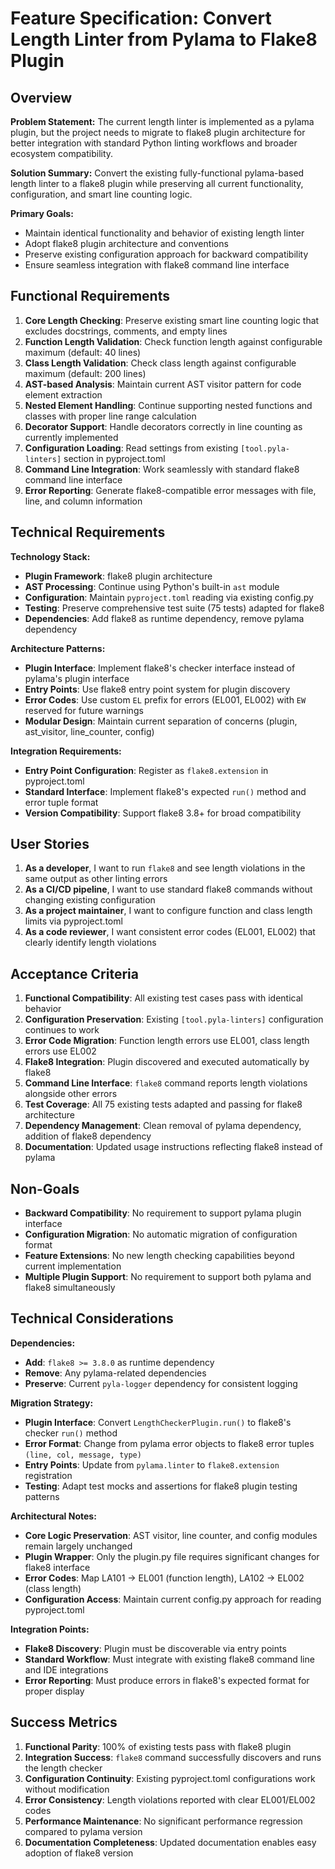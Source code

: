 # Feature Specification: Convert Length Linter from Pylama to Flake8 Plugin

## Overview

**Problem Statement:** The current length linter is implemented as a pylama plugin, but the project needs to migrate to flake8 plugin architecture for better integration with standard Python linting workflows and broader ecosystem compatibility.

**Solution Summary:** Convert the existing fully-functional pylama-based length linter to a flake8 plugin while preserving all current functionality, configuration, and smart line counting logic.

**Primary Goals:**
- Maintain identical functionality and behavior of existing length linter
- Adopt flake8 plugin architecture and conventions
- Preserve existing configuration approach for backward compatibility
- Ensure seamless integration with flake8 command line interface

## Functional Requirements

1. **Core Length Checking**: Preserve existing smart line counting logic that excludes docstrings, comments, and empty lines
2. **Function Length Validation**: Check function length against configurable maximum (default: 40 lines)
3. **Class Length Validation**: Check class length against configurable maximum (default: 200 lines)
4. **AST-based Analysis**: Maintain current AST visitor pattern for code element extraction
5. **Nested Element Handling**: Continue supporting nested functions and classes with proper line range calculation
6. **Decorator Support**: Handle decorators correctly in line counting as currently implemented
7. **Configuration Loading**: Read settings from existing `[tool.pyla-linters]` section in pyproject.toml
8. **Command Line Integration**: Work seamlessly with standard flake8 command line interface
9. **Error Reporting**: Generate flake8-compatible error messages with file, line, and column information

## Technical Requirements

**Technology Stack:**
- **Plugin Framework**: flake8 plugin architecture
- **AST Processing**: Continue using Python's built-in `ast` module
- **Configuration**: Maintain `pyproject.toml` reading via existing config.py
- **Testing**: Preserve comprehensive test suite (75 tests) adapted for flake8
- **Dependencies**: Add flake8 as runtime dependency, remove pylama dependency

**Architecture Patterns:**
- **Plugin Interface**: Implement flake8's checker interface instead of pylama's plugin interface
- **Entry Points**: Use flake8 entry point system for plugin discovery
- **Error Codes**: Use custom `EL` prefix for errors (EL001, EL002) with `EW` reserved for future warnings
- **Modular Design**: Maintain current separation of concerns (plugin, ast_visitor, line_counter, config)

**Integration Requirements:**
- **Entry Point Configuration**: Register as `flake8.extension` in pyproject.toml
- **Standard Interface**: Implement flake8's expected `run()` method and error tuple format
- **Version Compatibility**: Support flake8 3.8+ for broad compatibility

## User Stories

1. **As a developer**, I want to run `flake8` and see length violations in the same output as other linting errors
2. **As a CI/CD pipeline**, I want to use standard flake8 commands without changing existing configuration
3. **As a project maintainer**, I want to configure function and class length limits via pyproject.toml
4. **As a code reviewer**, I want consistent error codes (EL001, EL002) that clearly identify length violations

## Acceptance Criteria

1. **Functional Compatibility**: All existing test cases pass with identical behavior
2. **Configuration Preservation**: Existing `[tool.pyla-linters]` configuration continues to work
3. **Error Code Migration**: Function length errors use EL001, class length errors use EL002
4. **Flake8 Integration**: Plugin discovered and executed automatically by flake8
5. **Command Line Interface**: `flake8` command reports length violations alongside other errors
6. **Test Coverage**: All 75 existing tests adapted and passing for flake8 architecture
7. **Dependency Management**: Clean removal of pylama dependency, addition of flake8 dependency
8. **Documentation**: Updated usage instructions reflecting flake8 instead of pylama

## Non-Goals

- **Backward Compatibility**: No requirement to support pylama plugin interface
- **Configuration Migration**: No automatic migration of configuration format
- **Feature Extensions**: No new length checking capabilities beyond current implementation
- **Multiple Plugin Support**: No requirement to support both pylama and flake8 simultaneously

## Technical Considerations

**Dependencies:**
- **Add**: `flake8 >= 3.8.0` as runtime dependency
- **Remove**: Any pylama-related dependencies
- **Preserve**: Current `pyla-logger` dependency for consistent logging

**Migration Strategy:**
- **Plugin Interface**: Convert `LengthCheckerPlugin.run()` to flake8's checker `run()` method
- **Error Format**: Change from pylama error objects to flake8 error tuples `(line, col, message, type)`
- **Entry Points**: Update from `pylama.linter` to `flake8.extension` registration
- **Testing**: Adapt test mocks and assertions for flake8 plugin testing patterns

**Architectural Notes:**
- **Core Logic Preservation**: AST visitor, line counter, and config modules remain largely unchanged
- **Plugin Wrapper**: Only the plugin.py file requires significant changes for flake8 interface
- **Error Codes**: Map LA101 → EL001 (function length), LA102 → EL002 (class length)
- **Configuration Access**: Maintain current config.py approach for reading pyproject.toml

**Integration Points:**
- **Flake8 Discovery**: Plugin must be discoverable via entry points
- **Standard Workflow**: Must integrate with existing flake8 command line and IDE integrations
- **Error Reporting**: Must produce errors in flake8's expected format for proper display

## Success Metrics

1. **Functional Parity**: 100% of existing tests pass with flake8 plugin
2. **Integration Success**: `flake8` command successfully discovers and runs the length checker
3. **Configuration Continuity**: Existing pyproject.toml configurations work without modification
4. **Error Consistency**: Length violations reported with clear EL001/EL002 codes
5. **Performance Maintenance**: No significant performance regression compared to pylama version
6. **Documentation Completeness**: Updated documentation enables easy adoption of flake8 version